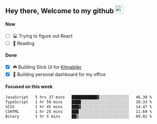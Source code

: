 ## Hey there, Welcome to my github <img src="https://media.giphy.com/media/hvRJCLFzcasrR4ia7z/giphy.gif" width="25px">

#### Now
- [ ] 💻 Trying to figure out React
- [ ] 📕 Reading

#### Done
- [x] ☘️ Building Slick UI for [Klimabiler](https://klimabiler.dk)
- [x] 🚀 Building personal dashboard for my office
 
 #### Focused on this week
<!--START_SECTION:waka-->

```txt
JavaScript   5 hrs 37 mins   ███████████▓░░░░░░░░░░░░░   46.30 %
TypeScript   1 hr 59 mins    ████░░░░░░░░░░░░░░░░░░░░░   16.33 %
SCSS         1 hr 45 mins    ███▓░░░░░░░░░░░░░░░░░░░░░   14.47 %
CSHTML       1 hr 25 mins    ███░░░░░░░░░░░░░░░░░░░░░░   11.69 %
Binary       1 hr 5 mins     ██▒░░░░░░░░░░░░░░░░░░░░░░   09.02 %
```

<!--END_SECTION:waka-->

